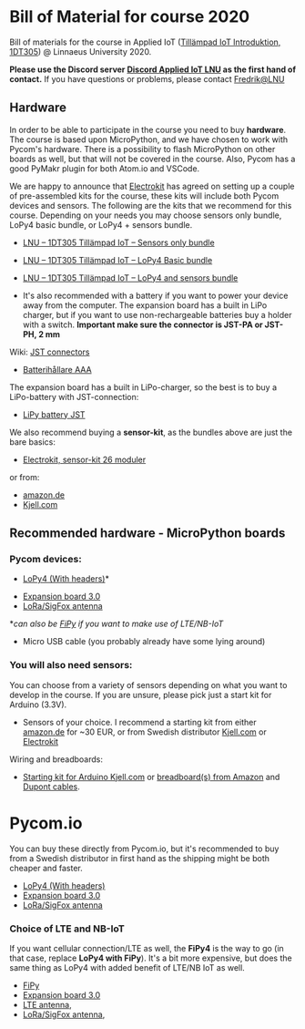 
# Bill of Material for course 2020

Bill of materials for the course in Applied IoT ([Tillämpad IoT Introduktion, 1DT305](https://lnu.se/kurs/tillampad-internet-of-things-introduktion/distans-sommar/)) @ Linnaeus University 2020.

**Please use the Discord server [Discord Applied IoT LNU](https://discord.gg/E5SUKJUBmx) as the first hand of contact.** If you have questions or problems, please contact [Fredrik@LNU](https://lnu.se/en/staff/fredrik.ahlgren/)


## Hardware

In order to be able to participate in the course you need to buy **hardware**. The course is based upon MicroPython, and we have chosen to work with Pycom's hardware. There is a possibility to flash MicroPython on other boards as well, but that will not be covered in the course. Also, Pycom has a good PyMakr plugin for both Atom.io and VSCode.

We are happy to announce that [Electrokit](https://www.electrokit.com/) has agreed on setting up a couple of pre-assembled kits for the course, these kits will include both Pycom devices and sensors. The following are the kits that we recommend for this course. Depending on your needs you may choose sensors only bundle, LoPy4 basic bundle, or LoPy4 + sensors bundle.

* [LNU – 1DT305 Tillämpad IoT – Sensors only bundle](https://www.electrokit.com/produkt/lnu-1dt305-tillampad-iot-sensors-only-bundle/)
* [LNU – 1DT305 Tillämpad IoT – LoPy4 Basic bundle](https://www.electrokit.com/produkt/lnu-1dt305-tillampad-iot-lopy4-basic-bundle/)
* [LNU – 1DT305 Tillämpad IoT – LoPy4 and sensors bundle](https://www.electrokit.com/produkt/lnu-1dt305-tillampad-iot-lopy4-and-sensors-bundle/)

* It's also recommended with a battery if you want to power your device away from the computer. The expansion board has a built in LiPo charger, but if you want to use non-rechargeable batteries buy a holder with a switch. **Important make sure the connector is JST-PA or JST-PH, 2 mm**

Wiki: [JST connectors](https://en.wikipedia.org/wiki/JST_connector)

  * [Batterihållare AAA](https://www.electrokit.com/produkt/batterihallare-3xaaa-med-strombrytare-och-jst-kontakt/)
  
  The expansion board has a built in LiPo-charger, so the best is to buy a LiPo-battery with JST-connection:
  * [LiPy battery JST](https://www.electrokit.com/produkt/batteri-lipo-3-7v-4400mah/)


We also recommend buying a **sensor-kit**, as the bundles above are just the bare basics:

* [Electrokit, sensor-kit 26 moduler](https://www.electrokit.com/produkt/sensor-kit-26-moduler/)

or from:

* [amazon.de](https://www.amazon.de/Elegoo-aufger%C3%BCsteter-Sensormodul-Bausatz-Anleitung/dp/B01M30ZWQR/ref=sr_1_5?__mk_de_DE=%C3%85M%C3%85%C5%BD%C3%95%C3%91&keywords=sensor+kit+arduino&qid=1583957059&sr=8-5)
* [Kjell.com](https://www.kjell.com/se/produkter/el-verktyg/arduino/moduler/playknowlogy-stora-modul-paketet-for-arduino-p87291)


## Recommended hardware - MicroPython boards


### Pycom devices:

- [LoPy4 (With headers)](https://pycom.io/product/lopy4/)*
* [Expansion board 3.0](https://pycom.io/product/expansion-board-3-0/)
* [LoRa/SigFox antenna](https://pycom.io/product/lora-868mhz-915mhz-sigfox-antenna-kit/)

**can also be [FiPy](https://pycom.io/product/fipy/) if you want to make use of LTE/NB-IoT*

* Micro USB cable (you probably already have some lying around)

### You will also need sensors:

You can choose from a variety of sensors depending on what you want to develop in the course. If you are unsure, please pick just a start kit for Arduino (3.3V).

- Sensors of your choice. I recommend a starting kit from either [amazon.de](https://www.amazon.de/Elegoo-aufger%C3%BCsteter-Sensormodul-Bausatz-Anleitung/dp/B01M30ZWQR/ref=sr_1_5?__mk_de_DE=%C3%85M%C3%85%C5%BD%C3%95%C3%91&keywords=sensor+kit+arduino&qid=1583957059&sr=8-5) for ~30 EUR, or from Swedish distributor [Kjell.com](https://www.kjell.com/se/produkter/el-verktyg/arduino/moduler/playknowlogy-stora-modul-paketet-for-arduino-p87291) or 
[Electrokit](https://www.electrokit.com/produkt/sensor-kit-26-moduler/)


Wiring and breadboards:

- [Starting kit for Arduino Kjell.com](https://www.kjell.com/se/produkter/el-verktyg/arduino/arduino-kit/luxorparts-basic-start-kit-for-arduino-p90632) or [breadboard(s) from Amazon](https://www.amazon.de/Elegoo-Breadboard-Solderless-Distribution-Verbindungsbl%C3%B6cke/dp/B01MCRZFE5/ref=sr_1_3?__mk_de_DE=%C3%85M%C3%85%C5%BD%C3%95%C3%91&crid=3L86WOJGVV8CB&keywords=breadboard&qid=1583957299&sprefix=breadboard%2Caps%2C282&sr=8-3) and [Dupont cables](https://www.amazon.de/Female-Female-Male-Female-Male-Male-Steckbr%C3%BCcken-Drahtbr%C3%BCcken-bunt/dp/B01EV70C78/ref=sr_1_3?__mk_de_DE=%C3%85M%C3%85%C5%BD%C3%95%C3%91&keywords=dupont+cable&qid=1584042669&sr=8-3).


# Pycom.io

You can buy these directly from Pycom.io, but it's recommended to buy from a Swedish distributor in first hand as the shipping might be both cheaper and faster.

* [LoPy4 (With headers)](https://pycom.io/product/lopy4/)
* [Expansion board 3.0](https://pycom.io/product/expansion-board-3-0/)
* [LoRa/SigFox antenna](https://pycom.io/product/lora-868mhz-915mhz-sigfox-antenna-kit/)


### Choice of LTE and NB-IoT

If you want cellular connection/LTE as well, the **FiPy4** is the way to go (in that case, replace **LoPy4 with FiPy**). It's a bit more expensive, but does the same thing as LoPy4 with added benefit of LTE/NB IoT as well.

- [FiPy](https://pycom.io/product/fipy/) 
- [Expansion board 3.0](https://pycom.io/product/expansion-board-3-0/)
- [LTE antenna](https://pycom.io/product/lte-m-antenna-kit/), 
- [LoRa/SigFox antenna](https://pycom.io/product/lora-868mhz-915mhz-sigfox-antenna-kit/), 
